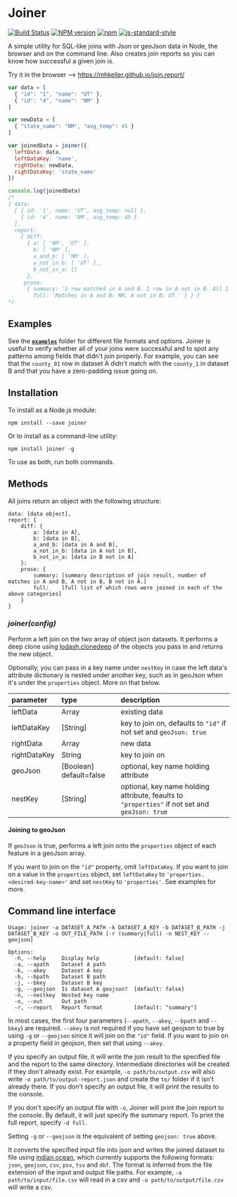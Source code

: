 Joiner
======

[![Build Status](https://secure.travis-ci.org/mhkeller/joiner.png?branch=master&style=flat-square)](http://travis-ci.org/mhkeller/joiner) [![NPM version](https://badge.fury.io/js/joiner.png?style=flat)](http://badge.fury.io/js/joiner) [![npm](https://img.shields.io/npm/dm/joiner.svg)](https://www.npmjs.com/package/joiner)
[![js-standard-style](https://img.shields.io/badge/code%20style-standard-brightgreen.svg?style=flat)](https://github.com/feross/standard)

A simple utility for SQL-like joins with Json or geoJson data in Node, the browser and on the command line. Also creates join reports so you can know how successful a given join is.

Try it in the browser --> https://mhkeller.github.io/join.report/

```js
var data = [
  { "id": "1", "name": "UT" },
  { "id": "4", "name": "NM" }
]

var newData = [
  { "state_name": "NM", "avg_temp": 45 }
]

var joinedData = joiner({
  leftData: data,
  leftDataKey: 'name',
  rightData: newData,
  rightDataKey: 'state_name'
})

console.log(joinedData)
/*
{ data:
  [ { id: '1', name: 'UT', avg_temp: null },
    { id: '4', name: 'NM', avg_temp: 45 }
  ],
  report:
    { diff:
      { a: [ 'NM', 'UT' ],
        b: [ 'NM' ],
        a_and_b: [ 'NM' ],
        a_not_in_b: [ 'UT' ],,
        b_not_in_a: []
      },
     prose:
      { summary: '1 row matched in A and B. 1 row in A not in B. All 1 row in B in A.',
        full: 'Matches in A and B: NM. A not in B: UT.' } } }
*/

```
## Examples

See the **[`examples`](https://github.com/mhkeller/joiner/tree/master/examples)** folder for different file formats and options. Joiner is useful to verify whether all of your joins were successful and to spot any patterns among fields that didn't join properly. For example, you can see that the `county_01` row in dataset A didn't match with the `county_1` in dataset B and that you have a zero-padding issue going on.

## Installation

To install as a Node.js module:

````
npm install --save joiner
````

Or to install as a command-line utility:

````
npm install joiner -g
````

To use as both, run both commands.

## Methods

All joins return an object with the following structure:

````
data: [data object],
report: {
	diff: {
		a: [data in A],
		b: [data in B],
		a_and_b: [data in A and B],
		a_not_in_b: [data in A not in B],
		b_not_in_a: [data in B not in A]
	}:
	prose: {
		summary: [summary description of join result, number of matches in A and B, A not in B, B not in A.]
		full:    [full list of which rows were joined in each of the above categories]
	}
}
````

### _joiner(config)_

Perform a left join on the two array of object json datasets. It performs a deep clone using [lodash.clonedeep](https://www.npmjs.com/package/lodash.clonedeep) of the objects you pass in and returns the new object.

Optionally, you can pass in a key name under `nestKey` in case the left data's attribute dictionary is nested under another key, such as in geoJson when it's under the `properties` object. More on that below.

| parameter    | type     | description    |
| :------------|:-------- |:---------------|
| leftData     | Array    | existing data  |
| leftDataKey  | [String] | key to join on, defaults to `"id"` if not set and `geoJson: true` |
| rightData    | Array    | new data       |
| rightDataKey | String   | key to join on |
| geoJson      | [Boolean] default=false | optional, key name holding attribute |
| nestKey      | [String] | optional, key name holding attribute, feaults to `"properties"` if not set and `geoJson: true` |

#### Joining to geoJson

If `geoJson` is true, performs a left join onto the `properties` object of each feature in a geoJson array.

If you want to join on the `"id"` property, omit `leftDataKey`. If you want to join on a value in the `properties` object, set `leftDataKey` to `'properties.<desired-key-name>'` and set `nestKey` to `'properties'`. See examples for more.

## Command line interface

````
Usage: joiner -a DATASET_A_PATH -k DATASET_A_KEY -b DATASET_B_PATH -j DATASET_B_KEY -o OUT_FILE_PATH [-r (summary|full) -n NEST_KEY --geojson]

Options:
  -h, --help     Display help           [default: false]
  -a, --apath    Dataset A path
  -k, --akey     Dataset A key
  -b, --bpath    Dataset B path
  -j, --bkey     Dataset B key
  -g, --geojson  Is dataset A geojson?  [default: false]
  -n, --nestkey  Nested key name
  -o, --out      Out path
  -r, --report   Report format          [default: "summary"]

````

In most cases, the first four parameters (`--apath`, `--akey`, `--bpath` and `--bkey`) are required. `--akey` is not required if you have set geojson to true by using `-g` or `--geojson` since it will join on the `"id"` field. If you want to join on a property field in geojson, then set that using `--akey`.

If you specify an output file, it will write the join result to the specified file and the report to the same directory. Intermediate directories will be created if they don't already exist. For example, `-o path/to/output.csv` will also write `-o path/to/output-report.json` and create the `to/` folder if it isn't already there. If you don't specify an output file, it will print the results to the console.

If you don't specify an output file with `-o`, Joiner will print the join report to the console. By default, it will just specify the summary report. To print the full report, specify `-d full`.

Setting `-g` or `--geojson` is the equivalent of setting `geojson: true` above.

It converts the specified input file into json and writes the joined dataset to file using [indian ocean](https://github.com/mhkeller/indian-ocean), which currently supports the following formats: `json`, `geojson`, `csv`, `psv`, `tsv` and `dbf`. The format is inferred from the file extension of the input and output file paths. For example, `-a path/to/input/file.csv` will read in a csv and `-o path/to/output/file.csv` will write a csv.
